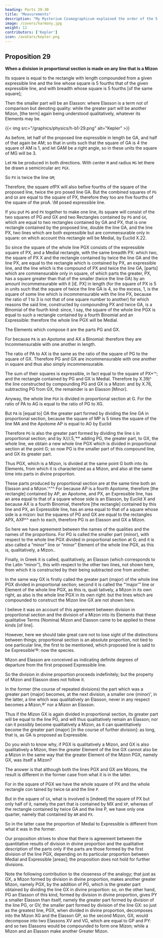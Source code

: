 ```yaml
---
heading: Parts 29-30
title: "Measurements"
description: "My Mysterium Cosmographicum explained the order of the 5 solids in the world"
image: /covers/harmony.jpg
weight: 12
contributors: ['Kepler']
icon: /avatars/kepler.png
---
```



## Proposition 29 

**When a division in proportional section is made on any line that is a Mizon**

Its square is equal to the rectangle with length compounded from a given expressible line and the line whose square is 5 fourths that of the given expressible line, and with breadth whose square is 5 fourths [of the same square];


Then the smaller part will be an Elasson: where Elasson is a term not of comparison but denoting quality: while the greater part will be another Mizon, [the term] again being understood qualitatively, whatever its Elements may be.

{{< img src="/graphics/physics/h-b1-29.png" alt="Kepler" >}}

As before, let half of the proposed line expressible in length be GA, and half of that again be AM; so that in units such that the square of GA is 4 the square of AM is 1, and let GAM be a right angle, so in these units the square of MG will be 3. 

Let `MA` be produced in both directions. With center `M` and radius `MG` let there be drawn a semicircular arc `PGX`. 

So `PX` is twice the line `GM`; 

Therefore, the square ofPX will also befive fourths of the square of the proposed line, twice the pro­
posed line GA. But the combined squares of `PG` and `GX` are equal to the square of PX, therefore
they too are five fourths of the square of the proA. \M
posed expressible line. 

If you put `PG` and `PX` together to make one line, its square will consist of the two squares of PG and GX and two Rectangles contained by `PG` and `GX`, which are equal to two rectangles contained by GA and PX, that
is one rectangle contained by the proposed line, double the line GA, and the
line PX, two lines which are both expressible but are commensurable only in
square: on which account this rectangle will be Medial, by Euclid X.22.

So since the square of the whole line PGX consists of the expressible square of PX, and a Medial rectangle, with the same breadth PX: which two, the square of PX X and the rectangle contained by twice the line GA and the line PX, are equal to the rectangle which is contained by PX, an expressible line, and the line which is the compound of PX and twice the line GA, [parts] which are commensurable only in square, of which parts the greater, PX, has a square greater than that of the smaller (twice the line GA) by an amount incommensurable with it [i£. PX] in length (for the square of PX is 5 in units such that the square of twice the line GA is 4, so the excess, 1, is the square of some line which is incommensurable with the line PX, because the ratio of 1 to 3 is not that of one square number to another) for which reasons the said line, constructed by compounding PX and twice GA, is a Binomial of the fourth kind: since, I say, the square of the whole line PGX is equal to such a rectangle contained by a fourth Binomial and an Expressible: therefore the whole line PGX will be Medial. 

The Elements which compose it are the parts PG and GX.

For because `PA` is an Apotome and AX a Binomial: therefore they are Incommensurable with one another in length. 

The ratio of PA to AX is the same as the ratio of the square of PG to the square of GX. Therefore PG and GX are incommensurable with one another in square and thus also simply incommensurable. 

The sum of their squares is expressible, in fact equal to the square of PX*’^; and the rectangle contained by PG and GX is Medial. Therefore by X.39j^ the line constructed by compounding PG and GX is a Mizon: and by X.76, subtracting
PG from GX, the remainder is an Elasson [Minor].

Anyway, the whole line `PGX` is divided in proportional section at G. For the ratio of PA to AG is equal
to the ratio of PG to XG. 

But `PA` is [equal to] OA the greater part formed by dividing the line GA in proportional section, because the square of MP is 5 times the square of the line MA and the Apotome AP is equal to AO by Euclid

Therefore `PG` is also the greater part formed by dividing the line `G` in proportional section; and by X///.5,’** adding PG, the greater part, to GX, the whole line, we obtain a new whole line PGX which is divided in proportional
section at the point G; so now PG is the smaller part of this compound line,
and GX its greater part. 


Thus PGX, which is a Mizon, is divided at the same point G both into its Elements, from which it is characterized as a Mizon, and also at the same time into parts in divine proportion.

These parts produced by proportional section are at the same time both an Elasson and a Mizon.'^"^ For because AP is a fourth Apotome, therefore [the rectangle] contained by AP, an Apotome, and PX, an Expressible line, has
an area equal to that of a square whose side is an Elasson, by Euclid X and because AX is a fourth Binomial, therefore [the rectangle] contained by this line and PX, an Expressible line, has an area equal to that of a square
whose side is a mizon: but the squares of PG and GX are equal to the rectangles
APX, AXP^^ each to each, therefore PG is an Elasson and GX a Mizon.

So here we have agreement between the names of the qualities and the names of the proportions. For PG is called the smaller part {minor), with respect to the whole line PGX divided in proportional section at G; and it is also called a “minor” line or “minor” Element of the whole line PGX, as this is, qualitatively, a Mizon..

Finally, in Greek it is called, qualitatively, an Elasson (which corresponds to the Latin “minor”), this with respect to the other two lines, not shown here, from which it is constructed by their being subtracted one from another.

In the same way GX is firstly called the greater part {major) of the whole line PGX divided in proportional section; second it is called the “‘major’” line or Element of the whole line PGX, as this is, quali­
tatively, a Mizon in its own right, as also is the whole line PGX in its
own right: but the lines which are compounded to construct the Mizon
line GX are not shown here.

I believe it was on account of this agreement between division in proportional section and the division of a Mizon into its Elements that these qualitative Terms {Nomina) Mizon and Elasson came to be
applied to these kinds [of line].

However, here we should take great care not to lose sight of the distinctions between things; proportional section is an absolute proportion, not tied to one particular line, the first to be mentioned, which
proposed line is said to be Expressible’®: now the species. 

Mizon and Elasson are conceived as indicating definite degrees of departure from
the first proposed Expressible line. 

So the division in divine proportion proceeds indefinitely; but the property of Mizon and Elasson does
not follow it.

In the former (the course of repeated divisions) the part which was a greater part {major) becomes, at the next division, a smaller one {minor)', in the latter, a line which was qualitatively an Elasson, never in any respect becomes a Mizon,®’ nor a Mizon an Elasson. 

Thus if the Mizon GX is again divided in proportional section, its greater part will be equal to the line PG, and will thus qualitatively remain an Elasson; nor can it possibly become qualitatively a Mizon, as it can quantitatively become the greater part {major) [in the course of further division]: as long, that is, as GA is proposed as Expressible.


Do you wish to know why, if PGX is qualitatively a Mizon, and GX is also qualitatively a Mizon, then the greater Element of the line GX cannot also be a Mizon in the same way that the greater Element of the Mizon PGX, namely GX, was itself a Mizon? 

The answer is that although both the lines PGX and GX are Mizons, the result is different in the former case from what it is in the latter. 

For in the square of PGX we have the whole square of PX and the whole rectangle con­
tained by twice `GA` and the line `P`. 

But in the square of `GX`, what is involved is [indeed] the square of PX but only half of it, namely the part that is contained by MX and `XP`, whereas of the rectangle contained by twice GA and the line P, we have only one quarter, namely that contained by `AM` and `PX`. 

So in the latter case the proportion of Medial to Expressible is different from what it was in the former. 

Our proposition strives to show that there is agreement between the quantitative results of division in divine proportion and the qualitative description of the parts only if the parts are those formed by the first division of the line PGX, depending on its particular proportion between Medial and Expressible [areas]; the proposition does not hold for further divisions.

Note the following contribution to the closeness of the analogy; that just as GX, a Mizon formed by division in divine proportion, makes another greater Mizon, namely PGX, by the addition of PG, which is the greater part obtained by dividing the line GX in divine proportion: so, on the other hand, PG an Elasson of this kind, formed by division in divine proportion, gives PY a smaller Elasson than itself, namely the greater part formed by division of the line PG, or GV, the smaller part formed by division of the line GX: so just as the greatest line, PGX, when divided in divine proportion, decomposes into the Mizon XG and the Elasson GP, so the second Mizon, GX, would decompose into two Elassons XV and VG, which are equal to GP and PY: and so two Elassons would be compounded to form one Mizon; while a Mizon and an Elasson make another Greater Mizon.
